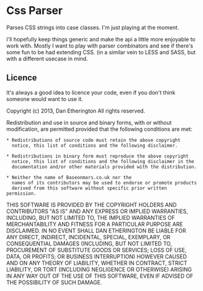 Css Parser
==========

Parses CSS strings into case classes. I'm just playing at the moment.

I'll hopefully keep things generic and make the api a little more enjoyable
to work with. Mostly I want to play with parser combinators and see if there's
some fun to be had extending CSS. (in a similar vein to LESS and SASS, but with
a different usecase in mind.

Licence
-------

It's always a good idea to licence your code, even if you don't think someone would want
to use it. 

Copyright (c) 2013, Dan Etherington
All rights reserved.

Redistribution and use in source and binary forms, with or without
modification, are permitted provided that the following conditions are met:

    * Redistributions of source code must retain the above copyright
      notice, this list of conditions and the following disclaimer.

    * Redistributions in binary form must reproduce the above copyright
      notice, this list of conditions and the following disclaimer in the
      documentation and/or other materials provided with the distribution.

    * Neither the name of Baseonmars.co.uk nor the
      names of its contributors may be used to endorse or promote products
      derived from this software without specific prior written permission.

THIS SOFTWARE IS PROVIDED BY THE COPYRIGHT HOLDERS AND CONTRIBUTORS "AS IS" AND
ANY EXPRESS OR IMPLIED WARRANTIES, INCLUDING, BUT NOT LIMITED TO, THE IMPLIED
WARRANTIES OF MERCHANTABILITY AND FITNESS FOR A PARTICULAR PURPOSE ARE
DISCLAIMED. IN NO EVENT SHALL DAN ETHERINGTON BE LIABLE FOR ANY
DIRECT, INDIRECT, INCIDENTAL, SPECIAL, EXEMPLARY, OR CONSEQUENTIAL DAMAGES
(INCLUDING, BUT NOT LIMITED TO, PROCUREMENT OF SUBSTITUTE GOODS OR SERVICES;
LOSS OF USE, DATA, OR PROFITS; OR BUSINESS INTERRUPTION) HOWEVER CAUSED AND
ON ANY THEORY OF LIABILITY, WHETHER IN CONTRACT, STRICT LIABILITY, OR TORT
(INCLUDING NEGLIGENCE OR OTHERWISE) ARISING IN ANY WAY OUT OF THE USE OF THIS
SOFTWARE, EVEN IF ADVISED OF THE POSSIBILITY OF SUCH DAMAGE.

